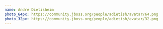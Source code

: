 ```yaml
---
name: André Dietisheim
photo_64px: https://community.jboss.org/people/adietish/avatar/64.png
photo_32px: https://community.jboss.org/people/adietish/avatar/32.png
---
```

